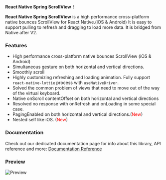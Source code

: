 <!--
 * @Author: 石破天惊
 * @email: shanshang130@gmail.com
 * @Date: 2020-11-05 10:44:46
 * @LastEditTime: 2021-07-23 23:49:00
 * @LastEditors: 石破天惊
 * @Description: 
-->
**React Native Spring ScrollView**！

**React Native Spring ScrollView** is a high performance cross-platform  native bounces ScrollView for React Native.(iOS & Android) It is easy to support pulling to refresh and dragging to load more data. It is bridged from Native after V2.

### Features

* High performance cross-platform  native bounces ScrollView (iOS & Android)
* Simultaneous gesture on both horizontal and vertical directions.
* Smoothly scroll
* Highly customizing refreshing and loading animation. Fully support `react-native-lottie` process with `useNativeDriver`.
* Solved the common problem of views that need to move out of the way of the virtual keyboard.
* Native onScroll contentOffset on both horizontal and vertical directions
* Resolved no response with onRefresh and onLoading in some special case.
* PagingEnabled on both horizontal and vertical directions.(<font color=red>New</font>)
* Nested self like iOS.  (<font color=red>New</font>)

### Documentation
Check out our dedicated documentation page for info about this library, API reference and more:
[Documentation Reference](https://bolan9999.github.io/react-native-spring-scrollview/#/)


### Preview
![Preview](../res/android-test.gif)


